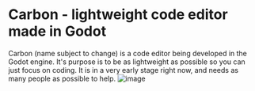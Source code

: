# Carbon - lightweight code editor made in Godot
Carbon (name subject to change) is a code editor being developed in the Godot engine. It's purpose is to be as lightweight as possible so you can just focus on coding.
It is in a very early stage right now, and needs as many people as possible to help.
![image](https://github.com/user-attachments/assets/a3f3626c-df2e-4aa3-a443-f72be72fb156)

